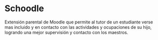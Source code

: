 # Schoodle
Extensión parental de Moodle que permite al tutor de un estudiante verse mas incluido y en contacto con las actividades y ocupaciones de su hijo, logrando una mejor supervisión y contacto con los maestros. 
